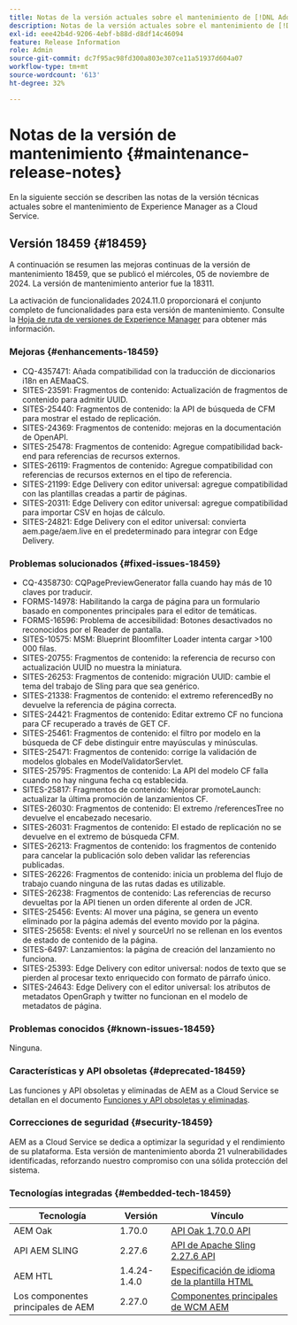 ```yaml
---
title: Notas de la versión actuales sobre el mantenimiento de [!DNL Adobe Experience Manager] as a Cloud Service.
description: Notas de la versión actuales sobre el mantenimiento de [!DNL Adobe Experience Manager] as a Cloud Service.
exl-id: eee42b4d-9206-4ebf-b88d-d8df14c46094
feature: Release Information
role: Admin
source-git-commit: dc7f95ac98fd300a803e307ce11a51937d604a07
workflow-type: tm+mt
source-wordcount: '613'
ht-degree: 32%

---
```



# Notas de la versión de mantenimiento {#maintenance-release-notes}

En la siguiente sección se describen las notas de la versión técnicas actuales sobre el mantenimiento de Experience Manager as a Cloud Service.

## Versión 18459 {#18459}

A continuación se resumen las mejoras continuas de la versión de mantenimiento 18459, que se publicó el miércoles, 05 de noviembre de 2024. La versión de mantenimiento anterior fue la 18311.

La activación de funcionalidades 2024.11.0 proporcionará el conjunto completo de funcionalidades para esta versión de mantenimiento. Consulte la [Hoja de ruta de versiones de Experience Manager](https://experienceleague.adobe.com/es/docs/experience-manager-release-information/aem-release-updates/update-releases-roadmap) para obtener más información.

### Mejoras {#enhancements-18459}

* CQ-4357471: Añada compatibilidad con la traducción de diccionarios i18n en AEMaaCS.
* SITES-23591: Fragmentos de contenido: Actualización de fragmentos de contenido para admitir UUID.
* SITES-25440: Fragmentos de contenido: la API de búsqueda de CFM para mostrar el estado de replicación.
* SITES-24369: Fragmentos de contenido: mejoras en la documentación de OpenAPI.
* SITES-25478: Fragmentos de contenido: Agregue compatibilidad back-end para referencias de recursos externos.
* SITES-26119: Fragmentos de contenido: Agregue compatibilidad con referencias de recursos externos en el tipo de referencia.
* SITES-21199: Edge Delivery con editor universal: agregue compatibilidad con las plantillas creadas a partir de páginas.
* SITES-20311: Edge Delivery con editor universal: agregue compatibilidad para importar CSV en hojas de cálculo.
* SITES-24821: Edge Delivery con el editor universal: convierta aem.page/aem.live en el predeterminado para integrar con Edge Delivery.

### Problemas solucionados {#fixed-issues-18459}

* CQ-4358730: CQPagePreviewGenerator falla cuando hay más de 10 claves por traducir.
* FORMS-14978: Habilitando la carga de página para un formulario basado en componentes principales para el editor de temáticas.
* FORMS-16596: Problema de accesibilidad: Botones desactivados no reconocidos por el Reader de pantalla.
* SITES-10575: MSM: Blueprint Bloomfilter Loader intenta cargar >100 000 filas.
* SITES-20755: Fragmentos de contenido: la referencia de recurso con actualización UUID no muestra la miniatura.
* SITES-26253: Fragmentos de contenido: migración UUID: cambie el tema del trabajo de Sling para que sea genérico.
* SITES-21338: Fragmentos de contenido: el extremo referencedBy no devuelve la referencia de página correcta.
* SITES-24421: Fragmentos de contenido: Editar extremo CF no funciona para CF recuperado a través de GET CF.
* SITES-25461: Fragmentos de contenido: el filtro por modelo en la búsqueda de CF debe distinguir entre mayúsculas y minúsculas.
* SITES-25471: Fragmentos de contenido: corrige la validación de modelos globales en ModelValidatorServlet.
* SITES-25795: Fragmentos de contenido: La API del modelo CF falla cuando no hay ninguna fecha cq establecida.
* SITES-25817: Fragmentos de contenido: Mejorar promoteLaunch: actualizar la última promoción de lanzamientos CF.
* SITES-26030: Fragmentos de contenido: El extremo /referencesTree no devuelve el encabezado necesario.
* SITES-26031: Fragmentos de contenido: El estado de replicación no se devuelve en el extremo de búsqueda CFM.
* SITES-26213: Fragmentos de contenido: los fragmentos de contenido para cancelar la publicación solo deben validar las referencias publicadas.
* SITES-26226: Fragmentos de contenido: inicia un problema del flujo de trabajo cuando ninguna de las rutas dadas es utilizable.
* SITES-26238: Fragmentos de contenido: Las referencias de recurso devueltas por la API tienen un orden diferente al orden de JCR.
* SITES-25456: Events: Al mover una página, se genera un evento eliminado por la página además del evento movido por la página.
* SITES-25658: Events: el nivel y sourceUrl no se rellenan en los eventos de estado de contenido de la página.
* SITES-6497: Lanzamientos: la página de creación del lanzamiento no funciona.
* SITES-25393: Edge Delivery con editor universal: nodos de texto que se pierden al procesar texto enriquecido con formato de párrafo único.
* SITES-24643: Edge Delivery con el editor universal: los atributos de metadatos OpenGraph y twitter no funcionan en el modelo de metadatos de página.

### Problemas conocidos {#known-issues-18459}

Ninguna.

### Características y API obsoletas {#deprecated-18459}

Las funciones y API obsoletas y eliminadas de AEM as a Cloud Service se detallan en el documento [Funciones y API obsoletas y eliminadas](/help/release-notes/deprecated-removed-features.md).

### Correcciones de seguridad {#security-18459}

AEM as a Cloud Service se dedica a optimizar la seguridad y el rendimiento de su plataforma. Esta versión de mantenimiento aborda 21 vulnerabilidades identificadas, reforzando nuestro compromiso con una sólida protección del sistema.

### Tecnologías integradas {#embedded-tech-18459}

| Tecnología | Versión | Vínculo |
|---|---|---|
| AEM Oak | 1.70.0 | [API Oak 1.70.0 API](https://www.javadoc.io/doc/org.apache.jackrabbit/oak-api/1.70.0/index.html) |
| API AEM SLING | 2.27.6 | [API de Apache Sling 2.27.6 API](https://www.javadoc.io/doc/org.apache.sling/org.apache.sling.api/latest/index.html) |
| AEM HTL | 1.4.24-1.4.0 | [Especificación de idioma de la plantilla HTML](https://github.com/adobe/htl-spec) |
| Los componentes principales de AEM | 2.27.0 | [Componentes principales de WCM AEM](https://github.com/adobe/aem-core-wcm-components) |
